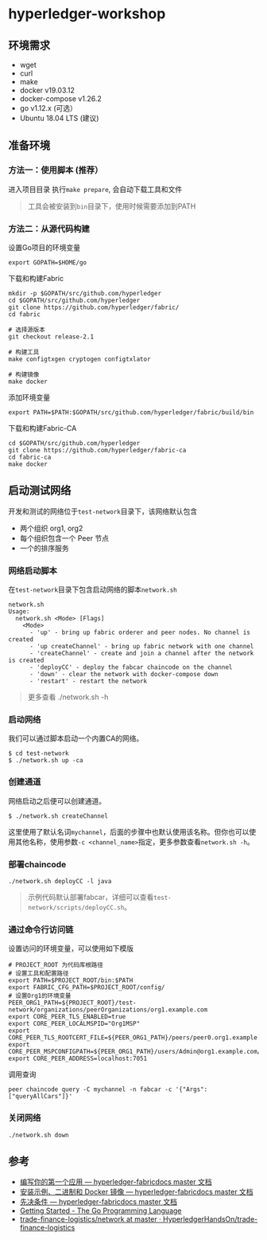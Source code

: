 # hyperledger-workshop

## 环境需求

- wget
- curl
- make
- docker v19.03.12
- docker-compose v1.26.2
- go v1.12.x (可选）
- Ubuntu 18.04 LTS (建议)

## 准备环境

### 方法一：使用脚本 (推荐）

进入项目目录
执行`make prepare`, 会自动下载工具和文件

> 工具会被安装到`bin`目录下，使用时候需要添加到PATH

### 方法二：从源代码构建
设置Go项目的环境变量
  ```
  export GOPATH=$HOME/go
  ```
下载和构建Fabric
  ```
  mkdir -p $GOPATH/src/github.com/hyperledger
  cd $GOPATH/src/github.com/hyperledger
  git clone https://github.com/hyperledger/fabric/
  cd fabric

  # 选择源版本
  git checkout release-2.1

  # 构建工具
  make configtxgen cryptogen configtxlator

  # 构建镜像
  make docker
  ```
添加环境变量
  ```
  export PATH=$PATH:$GOPATH/src/github.com/hyperledger/fabric/build/bin
  ```
下载和构建Fabric-CA
  ```
  cd $GOPATH/src/github.com/hyperledger
  git clone https://github.com/hyperledger/fabric-ca
  cd fabric-ca
  make docker
  ```

## 启动测试网络

开发和测试的网络位于`test-network`目录下，该网络默认包含

- 两个组织 org1, org2
- 每个组织包含一个 Peer 节点
- 一个的排序服务

### 网络启动脚本

在`test-network`目录下包含启动网络的脚本`network.sh`

```
network.sh
Usage:
  network.sh <Mode> [Flags]
    <Mode>
      - 'up' - bring up fabric orderer and peer nodes. No channel is created
      - 'up createChannel' - bring up fabric network with one channel
      - 'createChannel' - create and join a channel after the network is created
      - 'deployCC' - deploy the fabcar chaincode on the channel
      - 'down' - clear the network with docker-compose down
      - 'restart' - restart the network
```

> 更多查看 ./network.sh -h


### 启动网络

我们可以通过脚本启动一个内置CA的网络。

```
$ cd test-network
$ ./network.sh up -ca
```

### 创建通道

网络启动之后便可以创建通道。

```
$ ./network.sh createChannel
```

这里使用了默认名词`mychannel`，后面的步骤中也默认使用该名称。但你也可以使用其他名称，使用参数`-c <channel_name>`指定，更多参数查看`network.sh -h`。

### 部署chaincode

```
./network.sh deployCC -l java
```

> 示例代码默认部署fabcar，详细可以查看`test-network/scripts/deployCC.sh`。

### 通过命令行访问链

设置访问的环境变量，可以使用如下模版

```
# PROJECT_ROOT 为代码库根路径
# 设置工具和配置路径
export PATH=$PROJECT_ROOT/bin:$PATH
export FABRIC_CFG_PATH=$PROJECT_ROOT/config/
# 设置Org1的环境变量
PEER_ORG1_PATH=${PROJECT_ROOT}/test-network/organizations/peerOrganizations/org1.example.com
export CORE_PEER_TLS_ENABLED=true
export CORE_PEER_LOCALMSPID="Org1MSP"
export CORE_PEER_TLS_ROOTCERT_FILE=${PEER_ORG1_PATH}/peers/peer0.org1.example.com/tls/ca.crt
export CORE_PEER_MSPCONFIGPATH=${PEER_ORG1_PATH}/users/Admin@org1.example.com/msp
export CORE_PEER_ADDRESS=localhost:7051
```

调用查询
```
peer chaincode query -C mychannel -n fabcar -c '{"Args":["queryAllCars"]}'
```

### 关闭网络

```
./network.sh down
```

## 参考

- [编写你的第一个应用 — hyperledger-fabricdocs master 文档](https://hyperledger-fabric.readthedocs.io/zh_CN/latest/write_first_app.html)
- [安装示例、二进制和 Docker 镜像 — hyperledger-fabricdocs master 文档](https://hyperledger-fabric.readthedocs.io/zh_CN/latest/install.html)
- [先决条件 — hyperledger-fabricdocs master 文档](https://hyperledger-fabric.readthedocs.io/zh_CN/latest/prereqs.html)
- [Getting Started - The Go Programming Language](https://golang.org/doc/install)
- [trade-finance-logistics/network at master · HyperledgerHandsOn/trade-finance-logistics](https://github.com/HyperledgerHandsOn/trade-finance-logistics/tree/master/network#prerequisites-to-configure-and-launch-the-network)

